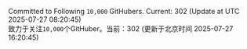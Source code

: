 Committed to Following `10,000` GitHubers. Current: <!-- FOLLOWING_COUNT -->302<!-- FOLLOWING_COUNT --> (Update at UTC <!-- LAST_UPDATED -->2025-07-27 08:20:45<!-- LAST_UPDATED -->)<br>
致力于关注`10,000`个GitHuber。当前：<!-- FOLLOWING_COUNT -->302<!-- FOLLOWING_COUNT --> (更新于北京时间 <!-- LAST_UPDATED_CST -->2025-07-27 16:20:45<!-- LAST_UPDATED_CST -->)
